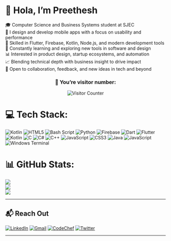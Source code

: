 # 👋 Hola, I’m Preethesh

🎓 Computer Science and Business Systems student at SJEC  
📱 I design and develop mobile apps with a focus on usability and performance  
🧠 Skilled in Flutter, Firebase, Kotlin, Node.js, and modern development tools  
🌱 Constantly learning and exploring new tools in software and design  
📊 Interested in product design, startup ecosystems, and automation  
📈 Blending technical depth with business insight to drive impact  
🤝 Open to collaboration, feedback, and new ideas in tech and beyond  

<div align="center">
   <h3>🧭 You’re visitor number:</h3>
   <img src="https://komarev.com/ghpvc/?username=Preethesh16&style=for-the-badge" alt="Visitor Counter" />
</div>

# 💻 Tech Stack:
![Kotlin](https://img.shields.io/badge/kotlin-%237F52FF.svg?style=for-the-badge&logo=kotlin&logoColor=white) ![HTML5](https://img.shields.io/badge/html5-%23E34F26.svg?style=for-the-badge&logo=html5&logoColor=white) ![Bash Script](https://img.shields.io/badge/bash_script-%23121011.svg?style=for-the-badge&logo=gnu-bash&logoColor=white) ![Python](https://img.shields.io/badge/python-3670A0?style=for-the-badge&logo=python&logoColor=ffdd54) ![Firebase](https://img.shields.io/badge/firebase-%23039BE5.svg?style=for-the-badge&logo=firebase) ![Dart](https://img.shields.io/badge/dart-%230175C2.svg?style=for-the-badge&logo=dart&logoColor=white) ![Flutter](https://img.shields.io/badge/Flutter-%2302569B.svg?style=for-the-badge&logo=Flutter&logoColor=white) ![Kotlin](https://img.shields.io/badge/kotlin-%237F52FF.svg?style=for-the-badge&logo=kotlin&logoColor=white) ![C](https://img.shields.io/badge/c-%2300599C.svg?style=for-the-badge&logo=c&logoColor=white) ![C#](https://img.shields.io/badge/c%23-%23239120.svg?style=for-the-badge&logo=csharp&logoColor=white) ![C++](https://img.shields.io/badge/c++-%2300599C.svg?style=for-the-badge&logo=c%2B%2B&logoColor=white) ![JavaScript](https://img.shields.io/badge/javascript-%23323330.svg?style=for-the-badge&logo=javascript&logoColor=%23F7DF1E) ![CSS3](https://img.shields.io/badge/css3-%231572B6.svg?style=for-the-badge&logo=css3&logoColor=white) ![Java](https://img.shields.io/badge/java-%23ED8B00.svg?style=for-the-badge&logo=openjdk&logoColor=white) ![JavaScript](https://img.shields.io/badge/javascript-%23323330.svg?style=for-the-badge&logo=javascript&logoColor=%23F7DF1E) ![Windows Terminal](https://img.shields.io/badge/Windows%20Terminal-%234D4D4D.svg?style=for-the-badge&logo=windows-terminal&logoColor=white)
# 📊 GitHub Stats:
![](https://github-readme-stats.vercel.app/api?username=Preethesh16&theme=outrun&hide_border=false&include_all_commits=false&count_private=false)<br/>
![](https://nirzak-streak-stats.vercel.app/?user=Preethesh16&theme=outrun&hide_border=false)<br/>
![](https://github-readme-stats.vercel.app/api/top-langs/?username=Preethesh16&theme=outrun&hide_border=false&include_all_commits=false&count_private=false&layout=compact)

<hr>


## 📬 Reach Out

[![LinkedIn](https://img.shields.io/badge/LinkedIn-blue?logo=linkedin&style=for-the-badge)](https://www.linkedin.com/in/preethesh-carvalho-2aab192a9/)
[![Gmail](https://img.shields.io/badge/Gmail-red?logo=gmail&style=for-the-badge)](mailto:preetheshcarvalho57@gmail.com)
[![CodeChef](https://img.shields.io/badge/CodeChef-5B4638?logo=codechef&logoColor=white&style=for-the-badge)](https://www.codechef.com/users/mr_lnfinity_57)
[![Twitter](https://img.shields.io/badge/X-000000?logo=twitter&logoColor=white&style=for-the-badge)](https://x.com/Preethucarvalho)



   <hr>
